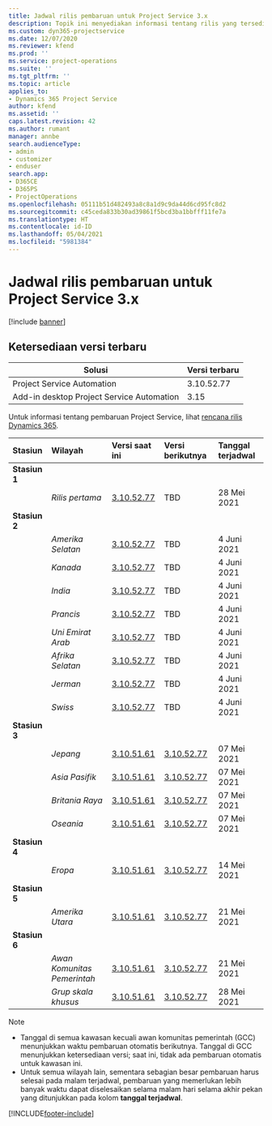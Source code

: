 ```yaml
---
title: Jadwal rilis pembaruan untuk Project Service 3.x
description: Topik ini menyediakan informasi tentang rilis yang tersedia dan yang akan datang dari Dynamics 365 Project Service Automation.
ms.custom: dyn365-projectservice
ms.date: 12/07/2020
ms.reviewer: kfend
ms.prod: ''
ms.service: project-operations
ms.suite: ''
ms.tgt_pltfrm: ''
ms.topic: article
applies_to:
- Dynamics 365 Project Service
author: kfend
ms.assetid: ''
caps.latest.revision: 42
ms.author: rumant
manager: annbe
search.audienceType:
- admin
- customizer
- enduser
search.app:
- D365CE
- D365PS
- ProjectOperations
ms.openlocfilehash: 05111b51d482493a8c8a1d9c9da44d6cd95fc8d2
ms.sourcegitcommit: c45ceda833b30ad39861f5bcd3ba1bbfff11fe7a
ms.translationtype: HT
ms.contentlocale: id-ID
ms.lasthandoff: 05/04/2021
ms.locfileid: "5981384"
---
```

# <a name="update-release-schedule-for-project-service-3x"></a>Jadwal rilis pembaruan untuk Project Service 3.x

[!include [banner](../includes/psa-now-project-operations.md)]

## <a name="latest-version-availability"></a>Ketersediaan versi terbaru

| Solusi  | Versi terbaru |
|-------|----|
| Project Service Automation    | 3.10.52.77 |
| Add-in desktop Project Service Automation                | 3.15          |

Untuk informasi tentang pembaruan Project Service, lihat [rencana rilis Dynamics 365](/dynamics365/release-plans/). 

| Stasiun  | Wilayah | Versi saat ini | Versi berikutnya |  Tanggal terjadwal
| :---   | :---   | :---   | :---   |:---   |         
|<strong>Stasiun 1</strong> | |  |  | |
| | <i>Rilis pertama</i> | [3.10.52.77](whats-new-ur-31.md) | TBD | 28 Mei 2021
|<strong>Stasiun 2</strong> | |  |  | |
| | <i>Amerika Selatan</i> | [3.10.52.77](whats-new-ur-31.md) | TBD | 4 Juni 2021
| | <i>Kanada</i> | [3.10.52.77](whats-new-ur-31.md) | TBD | 4 Juni 2021
| | <i>India</i> | [3.10.52.77](whats-new-ur-31.md) | TBD | 4 Juni 2021
| | <i>Prancis</i> | [3.10.52.77](whats-new-ur-31.md) | TBD | 4 Juni 2021
| | <i>Uni Emirat Arab</i> | [3.10.52.77](whats-new-ur-31.md) | TBD | 4 Juni 2021
| | <i>Afrika Selatan</i> | [3.10.52.77](whats-new-ur-31.md) | TBD | 4 Juni 2021
| | <i>Jerman</i> | [3.10.52.77](whats-new-ur-31.md) | TBD | 4 Juni 2021
| | <i>Swiss</i> | [3.10.52.77](whats-new-ur-31.md) | TBD | 4 Juni 2021
|<strong>Stasiun 3</strong> | |  |  | |
| | <i>Jepang</i> | [3.10.51.61](whats-new-ur-30.md) | [3.10.52.77](whats-new-ur-31.md) | 07 Mei 2021
| | <i>Asia Pasifik</i> | [3.10.51.61](whats-new-ur-30.md) | [3.10.52.77](whats-new-ur-31.md) | 07 Mei 2021
| | <i>Britania Raya</i> | [3.10.51.61](whats-new-ur-30.md) | [3.10.52.77](whats-new-ur-31.md) | 07 Mei 2021
| | <i>Oseania</i> | [3.10.51.61](whats-new-ur-30.md) | [3.10.52.77](whats-new-ur-31.md) | 07 Mei 2021
|<strong>Stasiun 4</strong> | |  |  | |
| | <i>Eropa</i> | [3.10.51.61](whats-new-ur-30.md) | [3.10.52.77](whats-new-ur-31.md) | 14 Mei 2021
|<strong>Stasiun 5</strong> | |  |  | |
| | <i>Amerika Utara</i> | [3.10.51.61](whats-new-ur-30.md) | [3.10.52.77](whats-new-ur-31.md) | 21 Mei 2021
|<strong>Stasiun 6</strong> | |  |  | |
| | <i>Awan Komunitas Pemerintah</i> | [3.10.51.61](whats-new-ur-30.md) | [3.10.52.77](whats-new-ur-31.md) | 21 Mei 2021
| | <i>Grup skala khusus</i> | [3.10.51.61](whats-new-ur-30.md) | [3.10.52.77](whats-new-ur-31.md) | 28 Mei 2021

>[!Note]
> - Tanggal di semua kawasan kecuali awan komunitas pemerintah (GCC) menunjukkan waktu pembaruan otomatis berikutnya. Tanggal di GCC menunjukkan ketersediaan versi; saat ini, tidak ada pembaruan otomatis untuk kawasan ini.
> - Untuk semua wilayah lain, sementara sebagian besar pembaruan harus selesai pada malam terjadwal, pembaruan yang memerlukan lebih banyak waktu dapat diselesaikan selama malam hari selama akhir pekan yang ditunjukkan pada kolom **tanggal terjadwal**.


[!INCLUDE[footer-include](../includes/footer-banner.md)]
